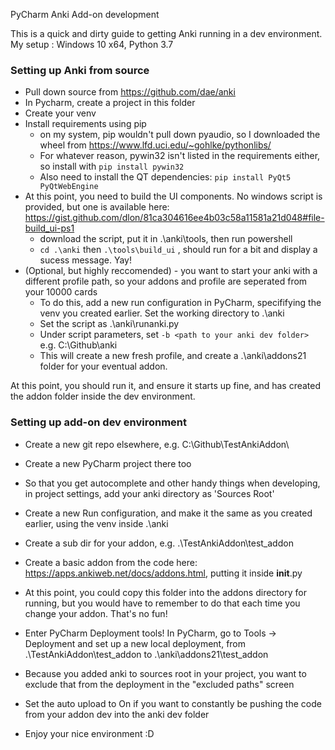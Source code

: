 PyCharm Anki Add-on development

This is a quick and dirty guide to getting Anki running in a dev environment.
My setup : Windows 10 x64, Python 3.7


### Setting up Anki from source
- Pull down source from https://github.com/dae/anki
- In Pycharm, create a project in this folder
- Create your venv
- Install requirements using pip
	- on my system, pip wouldn't pull down pyaudio, so I downloaded the wheel from https://www.lfd.uci.edu/~gohlke/pythonlibs/
	- For whatever reason, pywin32 isn't listed in the requirements either, so install with `pip install pywin32`
	- Also need to install the QT dependencies: `pip install PyQt5 PyQtWebEngine`
- At this point, you need to build the UI components. No windows script is provided, but one is available here: https://gist.github.com/dlon/81ca304616ee4b03c58a11581a21d048#file-build_ui-ps1
	- download the script, put it in .\anki\tools, then run powershell
	- `cd .\anki` then `.\tools\build_ui` , should run for a bit and display a sucess message. Yay!
- (Optional, but highly reccomended) - you want to start your anki with a different profile path, so your addons and profile are seperated from your 10000 cards
	- To do this, add a new run configuration in PyCharm, specififying the venv you created earlier. Set the working directory to .\anki
	- Set the script as .\anki\runanki.py
	- Under script parameters, set `-b <path to your anki dev folder>` e.g. C:\Github\anki
	- This will create a new fresh profile, and create a .\anki\addons21 folder for your eventual addon.

At this point, you should run it, and ensure it starts up fine, and has created the addon folder inside the dev environment.


### Setting up add-on dev environment
- Create a new git repo elsewhere, e.g. C:\Github\TestAnkiAddon\
- Create a new PyCharm project there too
- So that you get autocomplete and other handy things when developing, in project settings, add your anki directory as 'Sources Root'
- Create a new Run configuration, and make it the same as you created earlier, using the venv inside .\anki
- Create a sub dir for your addon, e.g. .\TestAnkiAddon\test_addon
- Create a basic addon from the code here: https://apps.ankiweb.net/docs/addons.html, putting it inside __init__.py
- At this point, you could copy this folder into the addons directory for running, but you would have to remember to do that each time you change your addon. That's no fun!
- Enter PyCharm Deployment tools! In PyCharm, go to Tools -> Deployment and set up a new local deployment, from .\TestAnkiAddon\test_addon to .\anki\addons21\test_addon
- Because you added anki to sources root in your project, you want to exclude that from the deployment in the "excluded paths" screen
- Set the auto upload to On if you want to constantly be pushing the code from your addon dev into the anki dev folder

- Enjoy your nice environment :D


